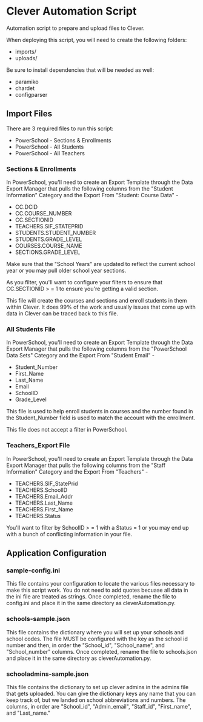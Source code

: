 # Clever Automation Script
Automation script to prepare and upload files to Clever.

When deploying this script, you will need to create the following folders:
* imports/
* uploads/

Be sure to install dependencies that will be needed as well:
* paramiko
* chardet
* configparser

## Import Files
There are 3 required files to run this script:
* PowerSchool - Sections & Enrollments
* PowerSchool - All Students
* PowerSchool - All Teachers

### Sections & Enrollments
In PowerSchool, you'll need to create an Export Template through the Data Export Manager that pulls the following columns from the "Student Information" Category and the Export From "Student: Course Data" -
* CC.DCID
* CC.COURSE_NUMBER
* CC.SECTIONID
* TEACHERS.SIF_STATEPRID
* STUDENTS.STUDENT_NUMBER
* STUDENTS.GRADE_LEVEL
* COURSES.COURSE_NAME
* SECTIONS.GRADE_LEVEL

Make sure that the "School Years" are updated to reflect the current school year or you may pull older school year sections.

As you filter, you'll want to configure your filters to ensure that CC.SECTIONID > = 1 to ensure you're getting a valid section.

This file will create the courses and sections and enroll students in them within Clever. It does 99% of the work and usually issues that come up with data in Clever can be traced back to this file.

### All Students File
In PowerSchool, you'll need to create an Export Template through the Data Export Manager that pulls the following columns from the "PowerSchool Data Sets" Category and the Export From "Student Email" -
* Student_Number
* First_Name
* Last_Name
* Email
* SchoolID
* Grade_Level

This file is used to help enroll students in courses and the number found in the Student_Number field is used to match the account with the enrollment.

This file does not accept a filter in PowerSchool.

### Teachers_Export File
In PowerSchool, you'll need to create an Export Template through the Data Export Manager that pulls the following columns from the "Staff Information" Category and the Export From "Teachers" -
* TEACHERS.SIF_StatePrid
* TEACHERS.SchoolID
* TEACHERS.Email_Addr
* TEACHERS.Last_Name
* TEACHERS.First_Name
* TEACHERS.Status

You'll want to filter by SchoolID > = 1 with a Status = 1 or you may end up with a bunch of conflicting information in your file.

## Application Configuration

### sample-config.ini
This file contains your configuration to locate the various files necessary to make this script work. You do not need to add quotes becuase all data in the ini file are treated as strings.  Once completed, rename the file to config.ini and place it in the same directory as cleverAutomation.py.

### schools-sample.json
This file contains the dictionary where you will set up your schools and school codes. The file MUST be configured with the key as the school id number and then, in order the "School_id", "School_name", and "School_number" columns. Once completed, rename the file to schools.json and place it in the same directory as cleverAutomation.py.

### schooladmins-sample.json
This file contains the dictionary to set up clever admins in the admins file that gets uploaded. You can give the dictionary keys any name that you can keep track of, but we landed on school abbreviations and numbers. The columns, in order are "School_id", "Admin_email", "Staff_id", "First_name", and "Last_name."

